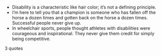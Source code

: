  - Disability is a characteristic like hair color; it’s not a defining principle.
 - I’m here to tell you that a champion is someone who has fallen off the horse a dozen times and gotten back on the horse a dozen times. Successful people never give up.
 - In wheelchair sports, people thought athletes with disabilities were courageous and inspirational. They never give them credit for simply being competitive.

3 quotes